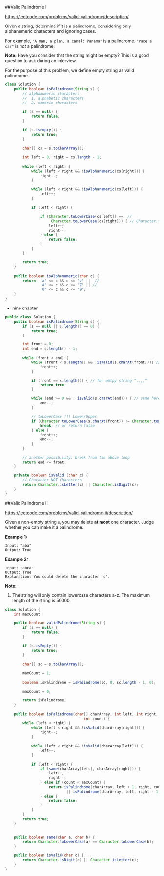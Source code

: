 ##Valid Palindrome I

https://leetcode.com/problems/valid-palindrome/description/

Given a string, determine if it is a palindrome, considering only alphanumeric characters and ignoring cases.

For example,
`"A man, a plan, a canal: Panama"` is a palindrome.
`"race a car"` is *not* a palindrome.

**Note:**
Have you consider that the string might be empty? This is a good question to ask during an interview.

For the purpose of this problem, we define empty string as valid palindrome.



```java
class Solution {
    public boolean isPalindrome(String s) {
        // alphanumeric character: 
        //  1. alphabetic characters 
        //  2. numeric characters
        
        if (s == null) {
            return false;
        }
        
        if (s.isEmpty()) {
            return true;
        }
        
        char[] cs = s.toCharArray();
        
        int left = 0, right = cs.length - 1;
        
        while (left < right) {
            while (left < right && !isAlphanumeric(cs[right])) {
                right--;
            }
            
            while (left < right && !isAlphanumeric(cs[left])) {
                left++;
            }
            
            if (left < right) {
                
                if (Character.toLowerCase(cs[left]) ==  //
                     Character.toLowerCase(cs[right])) { // Character.toLowerCase
                    left++;
                    right--;
                } else {
                    return false;
                }
            }
        }
        
        return true;
    }
    
    public boolean isAlphanumeric(char c) {
        return  'a' <= c && c <= 'z' ||  //
                'A' <= c && c <= 'Z' || //
                '0' <= c && c <= '9';
    }
}
```



* nine chapter

```java
public class Solution {
    public boolean isPalindrome(String s) {
        if (s == null || s.length() == 0) {
            return true;
        }

        int front = 0;
        int end = s.length() - 1;
      
        while (front < end) {
            while (front < s.length() && !isValid(s.charAt(front))){ // nead to check range of a/b
                front++;
            }

            if (front == s.length()) { // for emtpy string “.,,,”     
                return true; 
            }           

            while (end >= 0 && ! isValid(s.charAt(end))) { // same here, need to check border of a,b
                end--;
            }
			
            // toLowerCase !!! Lower/Upper
            if (Character.toLowerCase(s.charAt(front)) != Character.toLowerCase(s.charAt(end))) { // can cover characters & digits
                break; // or return false
            } else {
                front++;
                end--;
            }
        }

        // another possibility: break from the above loop
        return end <= front; 
    }

    private boolean isValid (char c) {
        // Character NOT Characters
        return Character.isLetter(c) || Character.isDigit(c);
    }
}


```



##Valid Palindrome II

https://leetcode.com/problems/valid-palindrome-ii/description/

Given a non-empty string `s`, you may delete **at most** one character. Judge whether you can make it a palindrome.

**Example 1:**

```
Input: "aba"
Output: True

```

**Example 2:**

```
Input: "abca"
Output: True
Explanation: You could delete the character 'c'.

```

**Note:**

1. The string will only contain lowercase characters a-z. The maximum length of the string is 50000.



```java
class Solution {
    int maxCount;
    
    public boolean validPalindrome(String s) {
        if (s == null) {
            return false;
        }
        
        if (s.isEmpty()) {
            return true;
        }
        
        char[] sc = s.toCharArray();
        
        maxCount = 1;
        
        boolean isPalindrome = isPalindrome(sc, 0, sc.length - 1, 0);
        
        maxCount = 0;

        return isPalindrome;
    }
    
    public boolean isPalindrome(char[] charArray, int left, int right, //
                                    int count) {
        while (left < right) {
            while (left < right && !isValid(charArray[right])) {
                right--;
            }
            
            while (left < right && !isValid(charArray[left])) {
                left++;
            }
            
            if (left < right) {
                if (same(charArray[left], charArray[right])) {
                    left++;
                    right--;
                } else if (count < maxCount) {
                    return isPalindrome(charArray, left + 1, right, count + 1) //
                            || isPalindrome(charArray, left, right - 1, count + 1);
                } else {
                    return false;
                }
            }
        }
        return true;
    }
    
    
    public boolean same(char a, char b) {
        return Character.toLowerCase(a) == Character.toLowerCase(b);
    }
    
    public boolean isValid(char c) {
        return Character.isDigit(c) || Character.isLetter(c);
    }
}


```





